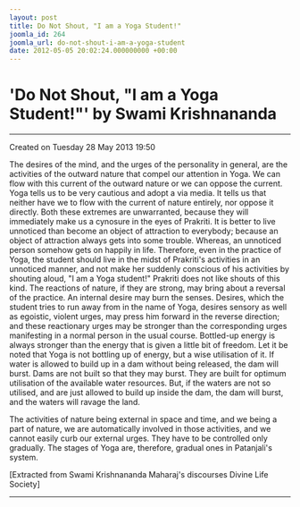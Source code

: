 ```yaml
---
layout: post
title: Do Not Shout, "I am a Yoga Student!"
joomla_id: 264
joomla_url: do-not-shout-i-am-a-yoga-student
date: 2012-05-05 20:02:24.000000000 +00:00
---
```

  

# 'Do Not Shout, "I am a Yoga Student!"' by Swami Krishnananda

* * *  


Created on Tuesday 28 May 2013 19:50

The desires of the mind, and the urges of the personality in general, are the activities of the outward nature that compel our attention in Yoga. We can flow with this current of the outward nature or we can oppose the current. Yoga tells us to be very cautious and adopt a via media. It tells us that neither have we to flow with the current of nature entirely, nor oppose it directly. Both these extremes are unwarranted, because they will immediately make us a cynosure in the eyes of Prakriti. It is better to live unnoticed than become an object of attraction to everybody; because an object of attraction always gets into some trouble. Whereas, an unnoticed person somehow gets on happily in life. Therefore, even in the practice of Yoga, the student should live in the midst of Prakriti's activities in an unnoticed manner, and not make her suddenly conscious of his activities by shouting aloud, "I am a Yoga student!" Prakriti does not like shouts of this kind. The reactions of nature, if they are strong, may bring about a reversal of the practice. An internal desire may burn the senses. Desires, which the student tries to run away from in the name of Yoga, desires sensory as well as egoistic, violent urges, may press him forward in the reverse direction; and these reactionary urges may be stronger than the corresponding urges manifesting in a normal person in the usual course. Bottled-up energy is always stronger than the energy that is given a little bit of freedom. Let it be noted that Yoga is not bottling up of energy, but a wise utilisation of it. If water is allowed to build up in a dam without being released, the dam will burst. Dams are not built so that they may burst. They are built for optimum utilisation of the available water resources. But, if the waters are not so utilised, and are just allowed to build up inside the dam, the dam will burst, and the waters will ravage the land.

The activities of nature being external in space and time, and we being a part of nature, we are automatically involved in those activities, and we cannot easily curb our external urges. They have to be controlled only gradually. The stages of Yoga are, therefore, gradual ones in Patanjali's system.

[Extracted from Swami Krishnananda Maharaj's discourses Divine Life Society]

* * *

  
